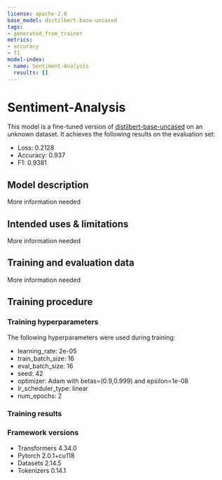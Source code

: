 ```yaml
---
license: apache-2.0
base_model: distilbert-base-uncased
tags:
- generated_from_trainer
metrics:
- accuracy
- f1
model-index:
- name: Sentiment-Analysis
  results: []
---
```


<!-- This model card has been generated automatically according to the information the Trainer had access to. You
should probably proofread and complete it, then remove this comment. -->

# Sentiment-Analysis

This model is a fine-tuned version of [distilbert-base-uncased](https://huggingface.co/distilbert-base-uncased) on an unknown dataset.
It achieves the following results on the evaluation set:
- Loss: 0.2128
- Accuracy: 0.937
- F1: 0.9381

## Model description

More information needed

## Intended uses & limitations

More information needed

## Training and evaluation data

More information needed

## Training procedure

### Training hyperparameters

The following hyperparameters were used during training:
- learning_rate: 2e-05
- train_batch_size: 16
- eval_batch_size: 16
- seed: 42
- optimizer: Adam with betas=(0.9,0.999) and epsilon=1e-08
- lr_scheduler_type: linear
- num_epochs: 2

### Training results



### Framework versions

- Transformers 4.34.0
- Pytorch 2.0.1+cu118
- Datasets 2.14.5
- Tokenizers 0.14.1
